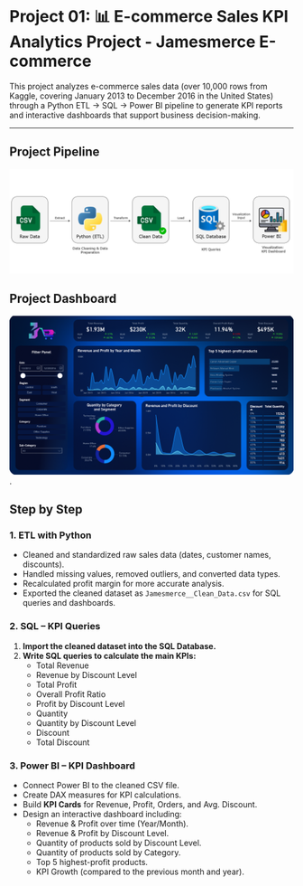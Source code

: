 # Project 01: 📊 E-commerce Sales KPI Analytics Project - Jamesmerce E-commerce

This project analyzes e-commerce sales data (over 10,000 rows from Kaggle, covering January 2013 to December 2016 in the United States) through a Python ETL → SQL → Power BI pipeline to generate KPI reports and interactive dashboards that support business decision-making.  

---
## Project Pipeline
![Project Pipeline](Project_01_Jamesmerce_KPI_Analytics/images/Jamesmerce_KPI_Workflow.png)

## Project Dashboard
![Project Dashboard](https://github.com/jameshoangvu/james_data_portfolio/blob/main/Project_01_Jamesmerce_KPI_Analytics/images/Jamesmerce_Sales_KPI_dashboard.png?raw=true).

## Step by Step

### 1. ETL with Python
- Cleaned and standardized raw sales data (dates, customer names, discounts).
- Handled missing values, removed outliers, and converted data types.
- Recalculated profit margin for more accurate analysis.
- Exported the cleaned dataset as `Jamesmerce__Clean_Data.csv` for SQL queries and dashboards.

### 2. SQL – KPI Queries
1. **Import the cleaned dataset into the SQL Database.**
2. **Write SQL queries to calculate the main KPIs:**
   - Total Revenue  
   - Revenue by Discount Level  
   - Total Profit  
   - Overall Profit Ratio  
   - Profit by Discount Level  
   - Quantity  
   - Quantity by Discount Level  
   - Discount  
   - Total Discount  

### 3. Power BI – KPI Dashboard
- Connect Power BI to the cleaned CSV file.  
- Create DAX measures for KPI calculations.  
- Build **KPI Cards** for Revenue, Profit, Orders, and Avg. Discount.  
- Design an interactive dashboard including:
  - Revenue & Profit over time (Year/Month).  
  - Revenue & Profit by Discount Level.  
  - Quantity of products sold by Discount Level.  
  - Quantity of products sold by Category.  
  - Top 5 highest-profit products.  
  - KPI Growth (compared to the previous month and year).  




